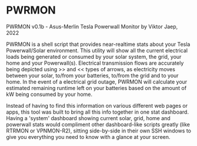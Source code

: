 # PWRMON

PWRMON v0.1b - Asus-Merlin Tesla Powerwall Monitor by Viktor Jaep, 2022

PWRMON is a shell script that provides near-realtime stats about your Tesla Powerwall/Solar environment. This utility will show all the current electrical loads being generated or consumed by your solar system, the grid, your home and your Powerwall(s). Electrical transmission flows are accurately being depicted using >> and << types of arrows, as electricity moves between your solar, to/from your batteries, to/from the grid and to your home. In the event of a electrical grid outage, PWRMON will calculate your estimated remaining runtime left on your batteries based on the amount of kW being consumed by your home.

Instead of having to find this information on various different web pages or apps, this tool was built to bring all this info together in one stat dashboard.  Having a 'system' dashboard showing current solar, grid, home and powerwall stats would compliment other dashboard-like scripts greatly (like RTRMON or VPNMON-R2), sitting side-by-side in their own SSH windows to give you everything you need to know with a glance at your screen.
